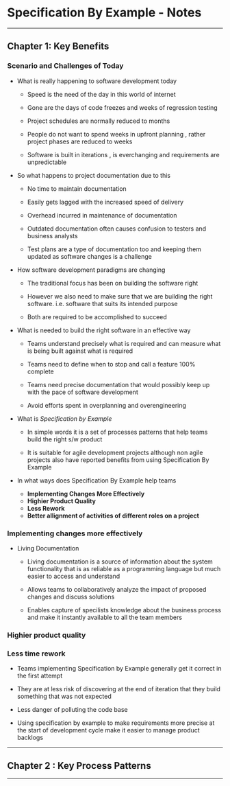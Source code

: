 # Specification By Example - Notes
---

## Chapter 1: Key Benefits


### Scenario and Challenges of Today

+ What is really happening to software development today 

	* Speed is the need of the day in this world of internet

	* Gone are the days of code freezes and weeks of regression testing
	
	* Project schedules are normally reduced to months 
	
	* People do not want to spend weeks in upfront planning , rather project phases are reduced to weeks

	* Software is built in iterations , is everchanging and requirements are unpredictable



+ So what happens to project documentation due to this	
	
	* No time to maintain documentation
	
	* Easily gets lagged with the increased speed of delivery 
	
	* Overhead incurred in maintenance of documentation

	* Outdated documentation often causes confusion to testers and business analysts

	* Test plans are a type of documentation too and keeping them updated as software changes is a challenge



+ How software development paradigms are changing

	* The traditional focus has been on building the software right 

	* However we also need to make sure that we are building the right software. i.e. software that suits its intended purpose

	* Both are required to be accomplished to succeed



+ What is needed to build the right software in an effective way 

	* Teams understand precisely what is required and can measure what is being built against what is required

	* Teams need to define when to stop and call a feature 100% complete 

	* Teams need precise documentation that would possibly keep up with the pace of software development

	* Avoid efforts spent in overplanning and overengineering



+ What is *Specification by Example*
	
	* In simple words it is a set of processes patterns that help teams build the right s/w product 

	* It is suitable for agile development projects although non agile projects also have reported benefits from using Specification By Example 



+ In what ways does Specification By Example help teams 
	
	* **Implementing Changes More Effectively**	
	* **Highier Product Quality** 
	* **Less Rework**
	* **Better allignment of activities of different roles on a project**


### Implementing changes more effectively

* Living Documentation

	+ Living documentation is a source of information about the system functionality that is as reliable as a programming language but much easier to access and understand 

	+  Allows teams to collaboratively analyze the impact of proposed changes and discuss solutions 

	+  Enables capture of specilists knowledge about the business process and make it instantly available to all the team members


### Highier product quality

  
### Less time rework 

* Teams implementing Specification by Example generally get it correct in the first attempt

* They are at less risk of discovering at the end of iteration that they build something that was not expected

* Less danger of polluting the code base 

* Using specification by example to make requirements more precise at the start of development cycle make it easier to manage product backlogs

---

## Chapter 2 : Key Process Patterns

---



